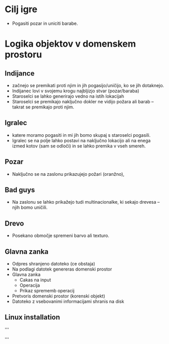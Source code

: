 # Cilj igre

 * Pogasiti pozar in uniciti barabe.
 
 # Logika objektov v domenskem prostoru
 
 ## Indijance
 * začnejo se premikati
   proti njim in jih pogasijo/uničijo, ko se jih dotaknejo. 
 * Indijanec lovi v svojemu krogu
 najbljizjo stvar (pozar/baraba)
 * Staroselci se lahko generirajo vedno na istih lokacijah
 * Staroselci se premikajo naključno dokler ne vidijo požara ali
   barab – takrat se premikajo proti njim.
 ## Igralec
 * katere moramo pogasiti in mi jih bomo skupaj s
   staroselci pogasili.
 * Igralec se na polje
   lahko postavi na naključno lokacijo ali na enega izmed kotov (sam se odloči) in se lahko premika v vseh
   smereh.
 ## Pozar
 
 * Naključno se na zaslonu prikazujejo požari (oranžno),
 
 ## Bad guys
 
 * Na zaslonu se lahko prikažejo tudi multinacionalke, ki sekajo drevesa – njih bomo
   uničili.
   
 ## Drevo
 
 * Posekano območje spremeni barvo ali texturo.
 
 
 ## Glavna zanka
 
 * Odpres shranjeno datoteko (ce obstaja)
 * Na podlagi datotek genereras domenski prostor
 * Glavna zanka
    * Cakas na input
    * Operacija
    * Prikaz sprememb operacij
 * Pretvoris domenski prostor (korenski objekt)
 * Datoteko z vsebovanimi informacijami shranis na disk
 
 ## Linux installation
 
'''

''' 
